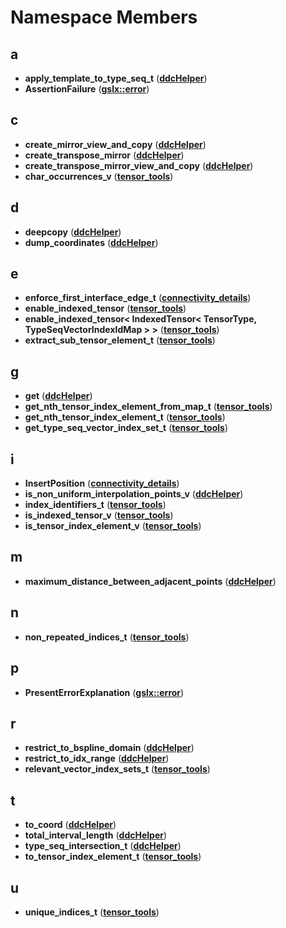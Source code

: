 
# Namespace Members



## a

* **apply\_template\_to\_type\_seq\_t** ([**ddcHelper**](namespaceddcHelper.md))
* **AssertionFailure** ([**gslx::error**](namespacegslx_1_1error.md))


## c

* **create\_mirror\_view\_and\_copy** ([**ddcHelper**](namespaceddcHelper.md))
* **create\_transpose\_mirror** ([**ddcHelper**](namespaceddcHelper.md))
* **create\_transpose\_mirror\_view\_and\_copy** ([**ddcHelper**](namespaceddcHelper.md))
* **char\_occurrences\_v** ([**tensor\_tools**](namespacetensor__tools.md))


## d

* **deepcopy** ([**ddcHelper**](namespaceddcHelper.md))
* **dump\_coordinates** ([**ddcHelper**](namespaceddcHelper.md))


## e

* **enforce\_first\_interface\_edge\_t** ([**connectivity\_details**](namespaceconnectivity__details.md))
* **enable\_indexed\_tensor** ([**tensor\_tools**](namespacetensor__tools.md))
* **enable\_indexed\_tensor&lt; IndexedTensor&lt; TensorType, TypeSeqVectorIndexIdMap &gt; &gt;** ([**tensor\_tools**](namespacetensor__tools.md))
* **extract\_sub\_tensor\_element\_t** ([**tensor\_tools**](namespacetensor__tools.md))


## g

* **get** ([**ddcHelper**](namespaceddcHelper.md))
* **get\_nth\_tensor\_index\_element\_from\_map\_t** ([**tensor\_tools**](namespacetensor__tools.md))
* **get\_nth\_tensor\_index\_element\_t** ([**tensor\_tools**](namespacetensor__tools.md))
* **get\_type\_seq\_vector\_index\_set\_t** ([**tensor\_tools**](namespacetensor__tools.md))


## i

* **InsertPosition** ([**connectivity\_details**](namespaceconnectivity__details.md))
* **is\_non\_uniform\_interpolation\_points\_v** ([**ddcHelper**](namespaceddcHelper.md))
* **index\_identifiers\_t** ([**tensor\_tools**](namespacetensor__tools.md))
* **is\_indexed\_tensor\_v** ([**tensor\_tools**](namespacetensor__tools.md))
* **is\_tensor\_index\_element\_v** ([**tensor\_tools**](namespacetensor__tools.md))


## m

* **maximum\_distance\_between\_adjacent\_points** ([**ddcHelper**](namespaceddcHelper.md))


## n

* **non\_repeated\_indices\_t** ([**tensor\_tools**](namespacetensor__tools.md))


## p

* **PresentErrorExplanation** ([**gslx::error**](namespacegslx_1_1error.md))


## r

* **restrict\_to\_bspline\_domain** ([**ddcHelper**](namespaceddcHelper.md))
* **restrict\_to\_idx\_range** ([**ddcHelper**](namespaceddcHelper.md))
* **relevant\_vector\_index\_sets\_t** ([**tensor\_tools**](namespacetensor__tools.md))


## t

* **to\_coord** ([**ddcHelper**](namespaceddcHelper.md))
* **total\_interval\_length** ([**ddcHelper**](namespaceddcHelper.md))
* **type\_seq\_intersection\_t** ([**ddcHelper**](namespaceddcHelper.md))
* **to\_tensor\_index\_element\_t** ([**tensor\_tools**](namespacetensor__tools.md))


## u

* **unique\_indices\_t** ([**tensor\_tools**](namespacetensor__tools.md))




